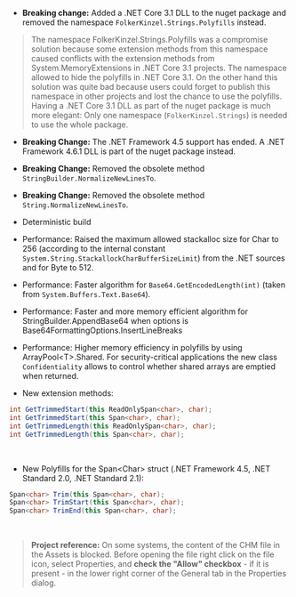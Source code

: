﻿- **Breaking change:** Added a .NET Core 3.1 DLL to the nuget package and removed the namespace 
`FolkerKinzel.Strings.Polyfills` instead. 

>The namespace FolkerKinzel.Strings.Polyfills was a
compromise solution because some extension methods from this namespace caused conflicts with the extension
methods from System.MemoryExtensions in .NET Core 3.1 projects. The namespace allowed to hide the polyfills in 
.NET Core 3.1. On the other hand this solution was quite bad because users could forget to 
publish this namespace in other projects and lost the chance to use the polyfills. Having a .NET Core 3.1 DLL
as part of the nuget package is much more elegant: Only one namespace (`FolkerKinzel.Strings`) is needed to use the
whole package.
- **Breaking Change:** The .NET Framework 4.5 support has ended. A .NET Framework 4.6.1 DLL is part of the nuget package instead.
- **Breaking Change:** Removed the obsolete method `StringBuilder.NormalizeNewLinesTo`.
- **Breaking Change:** Removed the obsolete method `String.NormalizeNewLinesTo`.
- Deterministic build
- Performance: Raised the maximum allowed stackalloc size for Char to 256 (according to the internal constant 
`System.String.StackallockCharBufferSizeLimit`) from the .NET sources and for Byte to 512.
- Performance: Faster algorithm for `Base64.GetEncodedLength(int)` (taken from `System.Buffers.Text.Base64`).
- Performance: Faster and more memory efficient algorithm for StringBuilder.AppendBase64 when options is
Base64FormattingOptions.InsertLineBreaks
- Performance: Higher memory efficiency in polyfills by using ArrayPool&lt;T&gt;.Shared. For security-critical 
applications the new class `Confidentiality` allows to control whether shared arrays are emptied when returned.

- New extension methods:
```csharp
int GetTrimmedStart(this ReadOnlySpan<char>, char);
int GetTrimmedStart(this Span<char>, char);
int GetTrimmedLength(this ReadOnlySpan<char>, char);
int GetTrimmedLength(this Span<char>, char);
```
&nbsp;
- New Polyfills for the Span&lt;Char&gt; struct (.NET Framework 4.5, .NET Standard 2.0, .NET Standard 2.1):
```csharp
Span<char> Trim(this Span<char>, char);
Span<char> TrimStart(this Span<char>, char);
Span<char> TrimEnd(this Span<char>, char);
```
&nbsp;
> **Project reference:** On some systems, the content of the CHM file in the Assets is blocked. Before opening the file right click on the file icon, select Properties, and **check the "Allow" checkbox** - if it is present - in the lower right corner of the General tab in the Properties dialog.